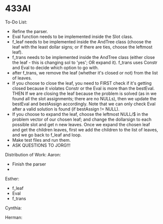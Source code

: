 # 433AI
To-Do List:
- Refine the parser.
- Eval function needs to be implemented inside the Slot class.
- f_leaf needs to be implemented inside the AndTree class (choose the leaf with the least dollar signs; or if there are ties, choose the leftmost leaf).
- f_trans needs to be implemented inside the AndTree class (either close the leaf - this is changing sol to 'yes'; OR expand it). f_trans uses Constr and Eval to decide which option to go with.
- after f_trans, we remove the leaf (whether it's closed or not) from the list of leaves.
- If you choose to close the leaf, you need to FIRST check if it's getting closed because it violates Constr or the Eval is more than the bestEval. THEN If we are closing the leaf because the problem is solved (as in we found all the slot assignments; there are no NULLs), then we update the bestEval and bestAssign accordingly. Note that we can only check Eval after a valid solution is found (if bestAssign != NULL).
- If you choose to expand the leaf, choose the leftmost NULL/$ in the problem vector of our chosen leaf; and change the dollarsign to each possible slot and get n new leaves. Once we expand the chosen leaf and get the children leaves, first we add the children to the list of leaves, and we go back to f_leaf and loop.
- Make test files and run them.
- ASK QUESTIONS TO JORG!!!

Distribution of Work:
Aaron:
- Finish the parser
- 

Esther:
- f_leaf
- Eval
- f_trans

Cynthia:


Herman:
